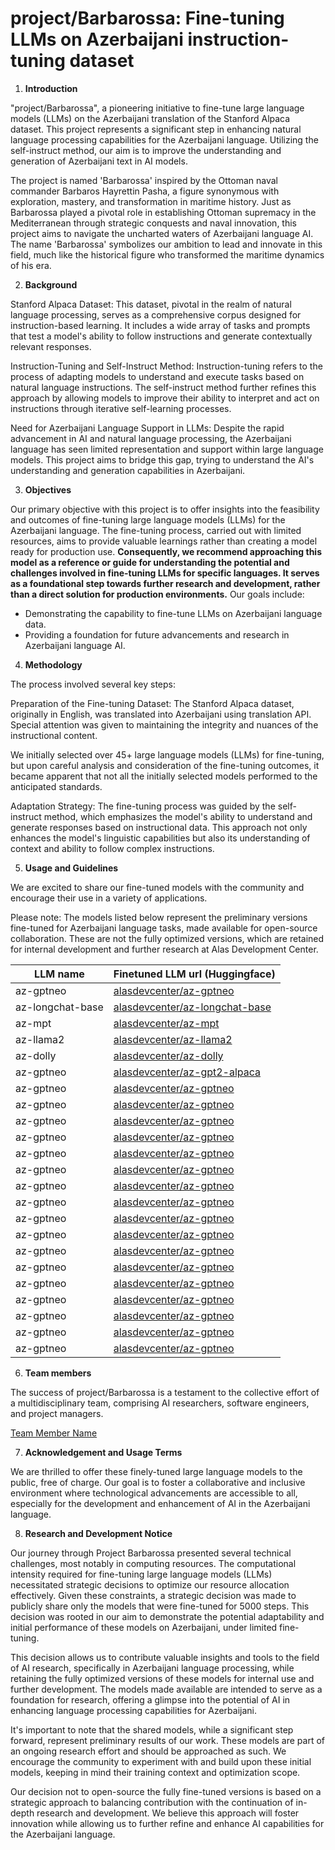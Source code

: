 # project/Barbarossa: Fine-tuning LLMs on Azerbaijani instruction-tuning dataset

1. **Introduction**

"project/Barbarossa", a pioneering initiative to fine-tune large language models (LLMs) on the Azerbaijani translation of the Stanford Alpaca dataset. This project represents a significant step in enhancing natural language processing capabilities for the Azerbaijani language. Utilizing the self-instruct method, our aim is to improve the understanding and generation of Azerbaijani text in AI models.

The project is named 'Barbarossa' inspired by the Ottoman naval commander Barbaros Hayrettin Pasha, a figure synonymous with exploration, mastery, and transformation in maritime history. Just as Barbarossa played a pivotal role in establishing Ottoman supremacy in the Mediterranean through strategic conquests and naval innovation, this project aims to navigate the uncharted waters of Azerbaijani language AI. The name 'Barbarossa' symbolizes our ambition to lead and innovate in this field, much like the historical figure who transformed the maritime dynamics of his era.


2. **Background**
   
Stanford Alpaca Dataset: This dataset, pivotal in the realm of natural language processing, serves as a comprehensive corpus designed for instruction-based learning. It includes a wide array of tasks and prompts that test a model's ability to follow instructions and generate contextually relevant responses.

Instruction-Tuning and Self-Instruct Method: Instruction-tuning refers to the process of adapting models to understand and execute tasks based on natural language instructions. The self-instruct method further refines this approach by allowing models to improve their ability to interpret and act on instructions through iterative self-learning processes.

Need for Azerbaijani Language Support in LLMs: Despite the rapid advancement in AI and natural language processing, the Azerbaijani language has seen limited representation and support within large language models. This project aims to bridge this gap, trying to understand the AI's understanding and generation capabilities in Azerbaijani.

3. **Objectives**
   
Our primary objective with this project is to offer insights into the feasibility and outcomes of fine-tuning large language models (LLMs) for the Azerbaijani language. The fine-tuning process, carried out with limited resources, aims to provide valuable learnings rather than creating a model ready for production use. __Consequently, we recommend approaching this model as a reference or guide for understanding the potential and challenges involved in fine-tuning LLMs for specific languages. It serves as a foundational step towards further research and development, rather than a direct solution for production environments.__ Our goals include:

- Demonstrating the capability to fine-tune LLMs on Azerbaijani language data.
- Providing a foundation for future advancements and research in Azerbaijani language AI.


4. **Methodology**
   
The process involved several key steps:

Preparation of the Fine-tuning Dataset: The Stanford Alpaca dataset, originally in English, was translated into Azerbaijani using translation API. Special attention was given to maintaining the integrity and nuances of the instructional content.

We initially selected over 45+ large language models (LLMs) for fine-tuning, but upon careful analysis and consideration of the fine-tuning outcomes, it became apparent that not all the initially selected models performed to the anticipated standards.

Adaptation Strategy: The fine-tuning process was guided by the self-instruct method, which emphasizes the model's ability to understand and generate responses based on instructional data. This approach not only enhances the model's linguistic capabilities but also its understanding of context and ability to follow complex instructions.

5. **Usage and Guidelines**


We are excited to share our fine-tuned models with the community and encourage their use in a variety of applications. 

Please note: The models listed below represent the preliminary versions fine-tuned for Azerbaijani language tasks, made available for open-source collaboration. These are not the fully optimized versions, which are retained for internal development and further research at Alas Development Center.

  LLM name |  Finetuned LLM url (Huggingface) | 
--- | --- |
az-gptneo | [alasdevcenter/az-gptneo](https://huggingface.co/alasdevcenter/az-gptneo) | 
az-longchat-base | [alasdevcenter/az-longchat-base](https://huggingface.co/alasdevcenter/az-longchat-base) | 
az-mpt | [alasdevcenter/az-mpt](https://huggingface.co/alasdevcenter/az-mpt) | 
az-llama2 | [alasdevcenter/az-llama2](https://huggingface.co/alasdevcenter/az-llama2) | 
az-dolly | [alasdevcenter/az-dolly](https://huggingface.co/alasdevcenter/az-dolly) | 
az-gptneo | [alasdevcenter/az-gpt2-alpaca](https://huggingface.co/alasdevcenter/az-gpt2-alpaca) | 
az-gptneo | [alasdevcenter/az-gptneo](https://huggingface.co/alasdevcenter/az-gptneo) | 
az-gptneo | [alasdevcenter/az-gptneo](https://huggingface.co/alasdevcenter/az-gptneo) | 
az-gptneo | [alasdevcenter/az-gptneo](https://huggingface.co/alasdevcenter/az-gptneo) | 
az-gptneo | [alasdevcenter/az-gptneo](https://huggingface.co/alasdevcenter/az-gptneo) | 
az-gptneo | [alasdevcenter/az-gptneo](https://huggingface.co/alasdevcenter/az-gptneo) | 
az-gptneo | [alasdevcenter/az-gptneo](https://huggingface.co/alasdevcenter/az-gptneo) | 
az-gptneo | [alasdevcenter/az-gptneo](https://huggingface.co/alasdevcenter/az-gptneo) | 
az-gptneo | [alasdevcenter/az-gptneo](https://huggingface.co/alasdevcenter/az-gptneo) | 
az-gptneo | [alasdevcenter/az-gptneo](https://huggingface.co/alasdevcenter/az-gptneo) | 
az-gptneo | [alasdevcenter/az-gptneo](https://huggingface.co/alasdevcenter/az-gptneo) | 
az-gptneo | [alasdevcenter/az-gptneo](https://huggingface.co/alasdevcenter/az-gptneo) | 
az-gptneo | [alasdevcenter/az-gptneo](https://huggingface.co/alasdevcenter/az-gptneo) | 
az-gptneo | [alasdevcenter/az-gptneo](https://huggingface.co/alasdevcenter/az-gptneo) | 
az-gptneo | [alasdevcenter/az-gptneo](https://huggingface.co/alasdevcenter/az-gptneo) | 
az-gptneo | [alasdevcenter/az-gptneo](https://huggingface.co/alasdevcenter/az-gptneo) | 
az-gptneo | [alasdevcenter/az-gptneo](https://huggingface.co/alasdevcenter/az-gptneo) | 
az-gptneo | [alasdevcenter/az-gptneo](https://huggingface.co/alasdevcenter/az-gptneo) | 

      
6. **Team members**

The success of project/Barbarossa is a testament to the collective effort of a multidisciplinary team, comprising AI researchers, software engineers, and project managers. 


[Team Member Name]()

      
7. **Acknowledgement and Usage Terms**

We are thrilled to offer these finely-tuned large language models to the public, free of charge. Our goal is to foster a collaborative and inclusive environment where technological advancements are accessible to all, especially for the development and enhancement of AI in the Azerbaijani language.


8. **Research and Development Notice**

Our journey through Project Barbarossa presented several technical challenges, most notably in computing resources. The computational intensity required for fine-tuning large language models (LLMs) necessitated strategic decisions to optimize our resource allocation effectively. Given these constraints, a strategic decision was made to publicly share only the models that were fine-tuned for 5000 steps. This decision was rooted in our aim to demonstrate the potential adaptability and initial performance of these models on Azerbaijani, under limited fine-tuning.

This decision allows us to contribute valuable insights and tools to the field of AI research, specifically in Azerbaijani language processing, while retaining the fully optimized versions of these models for internal use and further development. The models made available are intended to serve as a foundation for research, offering a glimpse into the potential of AI in enhancing language processing capabilities for Azerbaijani.

It's important to note that the shared models, while a significant step forward, represent preliminary results of our work. These models are part of an ongoing research effort and should be approached as such. We encourage the community to experiment with and build upon these initial models, keeping in mind their training context and optimization scope.

Our decision not to open-source the fully fine-tuned versions is based on a strategic approach to balancing contribution with the continuation of in-depth research and development. We believe this approach will foster innovation while allowing us to further refine and enhance AI capabilities for the Azerbaijani language.
